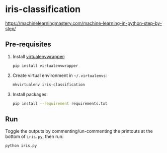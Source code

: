 # iris-classification

https://machinelearningmastery.com/machine-learning-in-python-step-by-step/

## Pre-requisites

1. Install [virtualenvwrapper](https://virtualenvwrapper.readthedocs.io/en/latest/install.html):

    ```bash
    pip install virtualenvwrapper
    ```

1. Create virtual environment in `~/.virtualenvs`:

    ```bash
    mkvirtualenv iris-classification
    ```

1. Install packages:

    ```bash
    pip install --requirement requirements.txt
    ```

## Run

Toggle the outputs by commenting/un-commenting the printouts at the bottom of `iris.py`, then run:

```python
python iris.py
```
